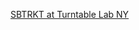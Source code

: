 ---
layout: post
wordpress_id: 1426
wordpress_url: http://noesbueno.com/archives/1426
date: '2012-03-02 12:25:36 -0600'
date_gmt: '2012-03-02 17:25:36 -0600'
body: |
  <p><a href="http://blog.turntablelab.com/ph/2012/03/sbtrkt-at-turntable-lab-ny/">SBTRKT at Turntable Lab NY</a></p>
---